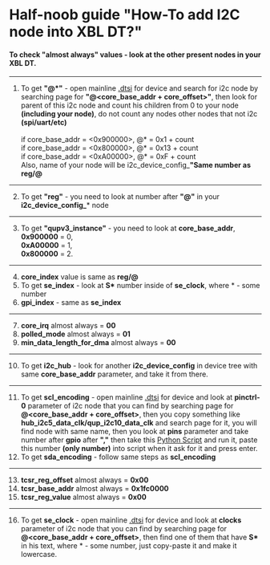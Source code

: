 # Half-noob guide "How-To add I2C node into XBL DT?"
#### To check "almost always" values - look at the other present nodes in your XBL DT.
---
1. To get **"@*"** - open mainline [.dtsi](https://git.kernel.org/pub/scm/linux/kernel/git/stable/linux.git/tree/arch/arm64/boot/dts) for device and search for i2c node by searching page for **"@<core_base_addr + core_offset>"**, then look for parent of this i2c node and count his children from 0 to your node **(including your node)**, do not count any nodes other nodes that not i2c **(spi/uart/etc)**
<br><br>if core_base_addr = <0x900000>, @* = 0x1 + count
<br>if core_base_addr = <0x800000>, @* = 0x13 + count
<br>if core_base_addr = <0xA00000>, @* = 0xF + count
<br>Also, name of your node will be i2c_device_config_**"Same number as reg/@**
---
2. To get **"reg"** - you need to look at number after **"@"** in your **i2c_device_config_*** node
---
3. To get **"qupv3_instance"** - you need to look at **core_base_addr**, 
<br>**0x900000** = 0,
<br>**0xA00000** = 1,
<br>**0x800000** = 2.
---
4. **core_index** value is same as **reg/@**
5. To get **se_index** - look at <strong>S*</strong> number inside of **se_clock**, where * - some number
6. **gpi_index** - same as **se_index**
---
7. **core_irq** almost always = **00**
8. **polled_mode** almost always = **01**
9. **min_data_length_for_dma** almost always = **00**
---
10. To get **i2c_hub** - look for another **i2c_device_config** in device tree with same **core_base_addr** parameter, and take it from there.
---
11. To get **scl_encoding** - open mainline [.dtsi](https://git.kernel.org/pub/scm/linux/kernel/git/stable/linux.git/tree/arch/arm64/boot/dts) for device and look at **pinctrl-0** parameter of i2c node that you can find by searching page for **@<core_base_addr + core_offset>**, then you copy something like **hub_i2c5_data_clk/qup_i2c10_data_clk** and search 
page for it, you will find node with same name, then you look at **pins** parameter and take number after **gpio** after **","**
then take this [Python Script](https://gist.github.com/jiganomegsdfdf/92adce678a69126dcf5699d0fafff1e3) and run it, paste this number **(only number)** into script when it ask for it and press enter.
12. To get **sda_encoding** - follow same steps as **scl_encoding**
---
13. **tcsr_reg_offset** almost always = **0x00**
14. **tcsr_base_addr** almost always = **0x1fc0000**
15. **tcsr_reg_value** almost always = **0x00**
---
16. To get **se_clock** - open mainline [.dtsi](https://git.kernel.org/pub/scm/linux/kernel/git/stable/linux.git/tree/arch/arm64/boot/dts) for device and look at **clocks** parameter of i2c node that you can find by searching page for **@<core_base_addr + core_offset>**, 
then find one of them that have <strong>S*</strong> in his text, where * - some number, just copy-paste it and make it lowercase.
